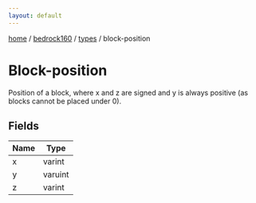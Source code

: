 ```yaml
---
layout: default
---
```


[home](/)  /  [bedrock160](/protocol/bedrock160)  /  [types](/protocol/bedrock160/types)  /  block-position

# Block-position

Position of a block, where x and z are signed and y is always positive (as blocks cannot be placed under 0).

## Fields

Name | Type
---|---
x | varint
y | varuint
z | varint

